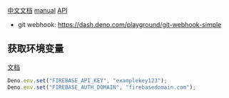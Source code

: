 [中文文档](https://manual.deno.js.cn/getting_started/setup_your_environment)
[manual](https://denoland-cn.deno.dev/manual@v1.31.2/basics/env_variables)
[API](https://docs.deno.com/deploy/api/runtime-fetch)

+ git webhook: https://dash.deno.com/playground/git-webhook-simple
## 获取环境变量
[文档](https://denoland-cn.deno.dev/manual@v1.31.2/basics/env_variables)
```ts
Deno.env.set("FIREBASE_API_KEY", "examplekey123");
Deno.env.set("FIREBASE_AUTH_DOMAIN", "firebasedomain.com");
```
